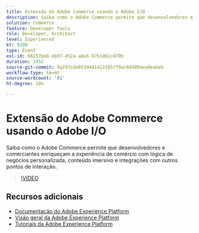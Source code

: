 ```yaml
---
title: Extensão do Adobe Commerce usando o Adobe I/O
description: Saiba como o Adobe Commerce permite que desenvolvedores e comerciantes enriqueçam a experiência de comércio com lógica de negócios personalizada, conteúdo imersivo e integrações com outros pontos de interação.
solution: Commerce
feature: Developer Tools
role: Developer, Architect
level: Experienced
kt: 9200
type: Event
exl-id: 66157be8-eb97-452a-a8a5-97b1d61cd79b
duration: 1952
source-git-commit: 9a297cda953d4414131657f9ac84580aea0eabeb
workflow-type: tm+mt
source-wordcount: '81'
ht-degree: 14%

---
```


# Extensão do Adobe Commerce usando o Adobe I/O

Saiba como o Adobe Commerce permite que desenvolvedores e comerciantes enriqueçam a experiência de comércio com lógica de negócios personalizada, conteúdo imersivo e integrações com outros pontos de interação.

>[!VIDEO](https://video.tv.adobe.com/v/337727/?quality=12&learn=on&hidetitle=true)

## Recursos adicionais

- [Documentação do Adobe Experience Platform](https://experienceleague.adobe.com/docs/experience-platform.html)
- [Visão geral da Adobe Experience Platform](https://experienceleague.adobe.com/docs/experience-platform/landing/home.html?lang=pt-BR)
- [Tutoriais da Adobe Experience Platform](https://experienceleague.adobe.com/docs/platform-learn/tutorials/overview.html?lang=pt-BR)
